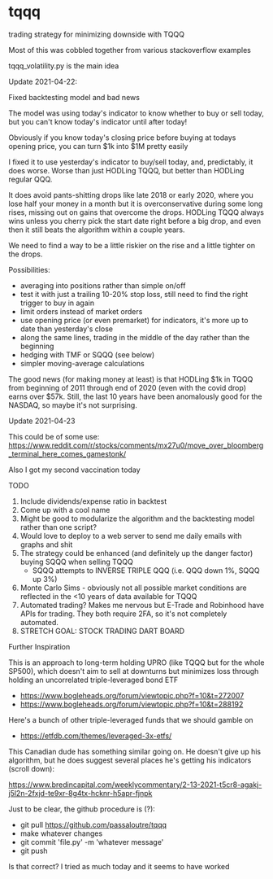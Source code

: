 # tqqq
trading strategy for minimizing downside with TQQQ

Most of this was cobbled together from various stackoverflow examples

tqqq_volatility.py is the main idea

Update 2021-04-22:

  Fixed backtesting model and bad news

  The model was using today's indicator to know whether to buy or sell today, but you can't know today's indicator until after today!
 
  Obviously if you know today's closing price before buying at todays opening price, you can turn $1k into $1M pretty easily
 
  I fixed it to use yesterday's indicator to buy/sell today, and, predictably, it does worse. Worse than just HODLing TQQQ, but better than HODLing regular QQQ.
 
  It does avoid pants-shitting drops like late 2018 or early 2020, where you lose half your money in a month but it is overconservative during some long rises, missing out on gains that overcome the drops. HODLing TQQQ always wins unless you cherry pick the start date right before a big drop, and even then it still beats the algorithm within a couple years.

  We need to find a way to be a little riskier on the rise and a little tighter on the drops.

  Possibilities: 
  - averaging into positions rather than simple on/off
  - test it with just a trailing 10-20% stop loss, still need to find the right trigger to buy in again
  - limit orders instead of market orders
  - use opening price (or even premarket) for indicators, it's more up to date than yesterday's close
  - along the same lines, trading in the middle of the day rather than the beginning
  - hedging with TMF or SQQQ (see below)
  - simpler moving-average calculations

  The good news (for making money at least) is that HODLing $1k in TQQQ from beginning of 2011 through end of 2020 (even with the covid drop) earns over $57k. Still, the last 10 years have been anomalously good for the NASDAQ, so maybe it's not surprising.

Update 2021-04-23

This could be of some use: https://www.reddit.com/r/stocks/comments/mx27u0/move_over_bloomberg_terminal_here_comes_gamestonk/

Also I got my second vaccination today


TODO
1. Include dividends/expense ratio in backtest
1. Come up with a cool name
1. Might be good to modularize the algorithm and the backtesting model rather than one script?
2. Would love to deploy to a web server to send me daily emails with graphs and shit
3. The strategy could be enhanced (and definitely up the danger factor) buying SQQQ when selling TQQQ
   * SQQQ attempts to INVERSE TRIPLE QQQ (i.e. QQQ down 1%, SQQQ up 3%)
4. Monte Carlo Sims - obviously not all possible market conditions are reflected in the <10 years of data available for TQQQ
9. Automated trading? Makes me nervous but E-Trade and Robinhood have APIs for trading. They both require 2FA, so it's not completely automated.
4. STRETCH GOAL: STOCK TRADING DART BOARD

Further Inspiration

This is an approach to long-term holding UPRO (like TQQQ but for the whole SP500), which doesn't aim to sell at downturns but minimizes loss through holding an uncorrelated triple-leveraged bond ETF

* https://www.bogleheads.org/forum/viewtopic.php?f=10&t=272007
* https://www.bogleheads.org/forum/viewtopic.php?f=10&t=288192


Here's a bunch of other triple-leveraged funds that we should gamble on

* https://etfdb.com/themes/leveraged-3x-etfs/

This Canadian dude has something similar going on. He doesn't give up his algorithm, but he does suggest several places he's getting his indicators (scroll down):

https://www.bredincapital.com/weeklycommentary/2-13-2021-t5cr8-agakj-j5l2n-2fxjd-te9xr-8g4tx-hcknr-h5apr-fjnpk

Just to be clear, the github procedure is (?):

* git pull https://github.com/passaloutre/tqqq
* make whatever changes
* git commit 'file.py' -m 'whatever message'
* git push

Is that correct? I tried as much today and it seems to have worked
